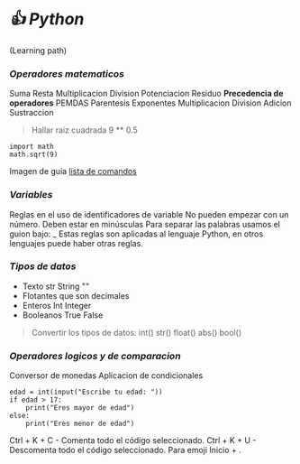 
# ***:+1: Python***
(Learning path)

### ***Operadores matematicos***
Suma Resta Multiplicacion Division Potenciacion Residuo
**Precedencia de operadores**
PEMDAS Parentesis Exponentes Multiplicacion Division Adicion Sustraccion
> Hallar raiz cuadrada  9 ** 0.5  

``` 
import math 
math.sqrt(9) 
```

Imagen de guia [lista de comandos](https://static.platzi.com/media/user_upload/referencia_python-08967f82-4367-4e5c-b532-da74f02bada5.jpg)

### ***Variables***
Reglas en el uso de identificadores de variable
No pueden empezar con un número.
Deben estar en minúsculas
Para separar las palabras usamos el guion bajo: _
Estas reglas son aplicadas al lenguaje Python, en otros lenguajes puede haber otras reglas.

### ***Tipos de datos***
- Texto str String "" 
- Flotantes que son decimales
- Enteros Int Integer
- Booleanos True False
> Convertir los tipos de datos: int() str() float() abs() bool() 

### ***Operadores logicos y de comparacion***
Conversor de monedas
Aplicacion de condicionales
```
edad = int(input("Escribe tu edad: "))
if edad > 17:
    print("Eres mayor de edad")
else:
    print("Eres menor de edad")
```
Ctrl + K + C - Comenta todo el código seleccionado.
Ctrl + K + U - Descomenta todo el código seleccionado.
Para emoji Inicio + .

